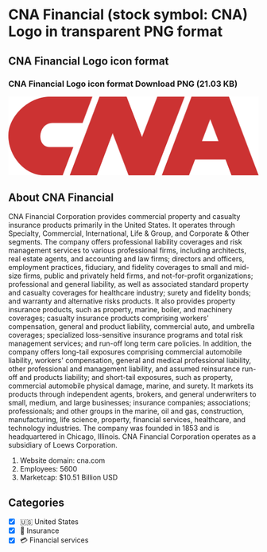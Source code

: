# CNA Financial (stock symbol: CNA) Logo in transparent PNG format

## CNA Financial Logo icon format

### CNA Financial Logo icon format Download PNG (21.03 KB)

![CNA Financial Logo icon format Download PNG (21.03 KB)](/img/orig/CNA-13ef2c50.png)

## About CNA Financial

CNA Financial Corporation provides commercial property and casualty insurance products primarily in the United States. It operates through Specialty, Commercial, International, Life & Group, and Corporate & Other segments. The company offers professional liability coverages and risk management services to various professional firms, including architects, real estate agents, and accounting and law firms; directors and officers, employment practices, fiduciary, and fidelity coverages to small and mid-size firms, public and privately held firms, and not-for-profit organizations; professional and general liability, as well as associated standard property and casualty coverages for healthcare industry; surety and fidelity bonds; and warranty and alternative risks products. It also provides property insurance products, such as property, marine, boiler, and machinery coverages; casualty insurance products comprising workers' compensation, general and product liability, commercial auto, and umbrella coverages; specialized loss-sensitive insurance programs and total risk management services; and run-off long term care policies. In addition, the company offers long-tail exposures comprising commercial automobile liability, workers' compensation, general and medical professional liability, other professional and management liability, and assumed reinsurance run-off and products liability; and short-tail exposures, such as property, commercial automobile physical damage, marine, and surety. It markets its products through independent agents, brokers, and general underwriters to small, medium, and large businesses; insurance companies; associations; professionals; and other groups in the marine, oil and gas, construction, manufacturing, life science, property, financial services, healthcare, and technology industries. The company was founded in 1853 and is headquartered in Chicago, Illinois. CNA Financial Corporation operates as a subsidiary of Loews Corporation.

1. Website domain: cna.com
2. Employees: 5600
3. Marketcap: $10.51 Billion USD


## Categories
- [x] 🇺🇸 United States
- [x] 🏦 Insurance
- [x] 💳 Financial services
